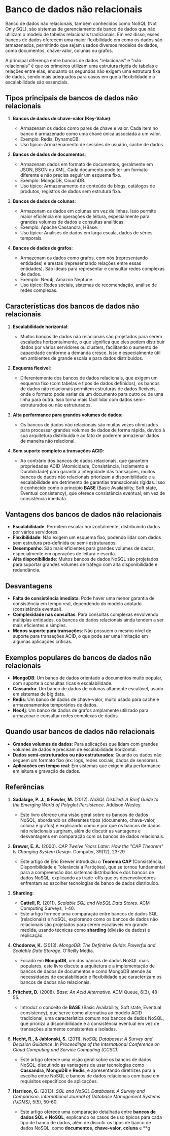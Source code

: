# Banco de dados não relacionais

Banco de dados não relacionais, também conhecidos como NoSQL (Not Only SQL), são sistemas de gerenciamento de banco de dados que não utilizam o modelo de tabelas relacionais tradicionais. Em vez disso, esses bancos de dados oferecem uma maior flexibilidade em como os dados são armazenados, permitindo que sejam usados diversos modelos de dados, como documentos, chave-valor, colunas ou grafos.

A principal diferença entre bancos de dados "relacionais" e "não relacionais" é que os primeiros utilizam uma estrutura rígida de tabelas e relações entre elas, enquanto os segundos não exigem uma estrutura fixa de dados, sendo mais adequados para casos em que a flexibilidade e a escalabilidade são essenciais.




## Tipos principais de bancos de dados não relacionais

1. **Bancos de dados de chave-valor (Key-Value)**:
   - Armazenam os dados como pares de chave e valor. Cada item no banco é armazenado como uma chave única associada a um valor.
   - Exemplo: Redis, DynamoDB.
   - Uso típico: Armazenamento de sessões de usuário, cache de dados.

2. **Bancos de dados de documentos**:
   - Armazenam dados em formato de documentos, geralmente em JSON, BSON ou XML. Cada documento pode ter um formato diferente e não precisa seguir um esquema fixo.
   - Exemplo: MongoDB, CouchDB.
   - Uso típico: Armazenamento de conteúdo de blogs, catálogos de produtos, registros de dados sem estrutura fixa.

3. **Bancos de dados de colunas**:
   - Armazenam os dados em colunas em vez de linhas. Isso permite maior eficiência em operações de leitura, especialmente para grandes volumes de dados e consultas analíticas.
   - Exemplo: Apache Cassandra, HBase.
   - Uso típico: Análises de dados em larga escala, dados de séries temporais.

4. **Bancos de dados de grafos**:
   - Armazenam os dados como grafos, com nós (representando entidades) e arestas (representando relações entre essas entidades). São ideais para representar e consultar redes complexas de dados.
   - Exemplo: Neo4j, Amazon Neptune.
   - Uso típico: Redes sociais, sistemas de recomendação, análise de redes complexas.




## Características dos bancos de dados não relacionais

1. **Escalabilidade horizontal**:
   - Muitos bancos de dados não relacionais são projetados para serem escalados horizontalmente, o que significa que eles podem distribuir dados por vários servidores ou clusters, facilitando o aumento de capacidade conforme a demanda cresce. Isso é especialmente útil em ambientes de grande escala e para dados distribuídos.
   
2. **Esquema flexível**:
   - Diferentemente dos bancos de dados relacionais, que exigem um esquema fixo (com tabelas e tipos de dados definidos), os bancos de dados não relacionais permitem estruturas de dados flexíveis, onde o formato pode variar de um documento para outro ou de uma linha para outra. Isso torna mais fácil lidar com dados semi-estruturados ou não estruturados.

3. **Alta performance para grandes volumes de dados**:
   - Os bancos de dados não relacionais são muitas vezes otimizados para processar grandes volumes de dados de forma rápida, devido à sua arquitetura distribuída e ao fato de poderem armazenar dados de maneira não relacional.

4. **Sem suporte completo a transações ACID**:
   - Ao contrário dos bancos de dados relacionais, que garantem propriedades ACID (Atomicidade, Consistência, Isolamento e Durabilidade) para garantir a integridade das transações, muitos bancos de dados não relacionais priorizam a disponibilidade e a escalabilidade em detrimento de garantias transacionais rígidas. Isso é conhecido como o princípio **BASE** (Basic Availability, Soft state, Eventual consistency), que oferece consistência eventual, em vez de consistência imediata.




## Vantagens dos bancos de dados não relacionais

- **Escalabilidade**: Permitem escalar horizontalmente, distribuindo dados por vários servidores.
- **Flexibilidade**: Não exigem um esquema fixo, podendo lidar com dados sem estrutura pré-definida ou semi-estruturados.
- **Desempenho**: São mais eficientes para grandes volumes de dados, especialmente em operações de leitura e escrita.
- **Alta disponibilidade**: Muitos bancos de dados NoSQL são projetados para suportar grandes volumes de tráfego com alta disponibilidade e redundância.

## Desvantagens

- **Falta de consistência imediata**: Pode haver uma menor garantia de consistência em tempo real, dependendo do modelo adotado (consistência eventual).
- **Complexidade nas consultas**: Para consultas complexas envolvendo múltiplas entidades, os bancos de dados relacionais ainda tendem a ser mais eficientes e simples.
- **Menos suporte para transações**: Não possuem o mesmo nível de suporte para transações ACID, o que pode ser uma limitação em algumas aplicações críticas.




## Exemplos populares de bancos de dados não relacionais

- **MongoDB**: Um banco de dados orientado a documentos muito popular, com suporte a consultas ricas e escalabilidade.
- **Cassandra**: Um banco de dados de colunas altamente escalável, usado em sistemas de big data.
- **Redis**: Um banco de dados de chave-valor, muito usado para cache e armazenamentos temporários de dados.
- **Neo4j**: Um banco de dados de grafos amplamente utilizado para armazenar e consultar redes complexas de dados.




## Quando usar bancos de dados não relacionais

- **Grandes volumes de dados**: Para aplicações que lidam com grandes volumes de dados e precisam de escalabilidade horizontal.
- **Dados semi-estruturados ou não estruturados**: Quando os dados não seguem um formato fixo (ex: logs, redes sociais, dados de sensores).
- **Aplicações em tempo real**: Em sistemas que exigem alta performance em leitura e gravação de dados.




















## Referências

1. **Sadalage, P. J., & Fowler, M.** (2012). *NoSQL Distilled: A Brief Guide to the Emerging World of Polyglot Persistence*. Addison-Wesley.  
   - Este livro oferece uma visão geral sobre os bancos de dados NoSQL, abordando os diferentes tipos (documento, chave-valor, coluna e grafos) e explicando como e por que os bancos de dados não relacionais surgiram, além de discutir as vantagens e desvantagens em comparação com os bancos de dados relacionais.

2. **Brewer, E. A.** (2000). *CAP Twelve Years Later: How the "CAP Theorem" Is Changing System Design*. Computer, 39(12), 23-29.  
   - Este artigo de Eric Brewer introduziu o **Teorema CAP** (Consistência, Disponibilidade e Tolerância a Partições), que se tornou fundamental para a compreensão dos sistemas distribuídos e dos bancos de dados NoSQL, explicando as trade-offs que os desenvolvedores enfrentam ao escolher tecnologias de banco de dados distribuído.

3. **Sharding**:  
   - **Cattell, R.** (2011). *Scalable SQL and NoSQL Data Stores*. ACM Computing Surveys, 1-40.  
   - Este artigo fornece uma comparação entre bancos de dados SQL (relacionais) e NoSQL, explorando como os bancos de dados não relacionais são projetados para serem escaláveis em grande medida, usando técnicas como **sharding** (divisão de dados) e replicação.

4. **Chodorow, K.** (2013). *MongoDB: The Definitive Guide: Powerful and Scalable Data Storage*. O'Reilly Media.  
   - Focado em **MongoDB**, um dos bancos de dados NoSQL mais populares, este livro discute a arquitetura e a implementação de bancos de dados de documentos e como MongoDB atende às necessidades de escalabilidade e flexibilidade que caracterizam os bancos de dados não relacionais.

5. **Pritchett, D.** (2008). *Base: An Acid Alternative*. ACM Queue, 6(3), 48-55.  
   - Introduz o conceito de **BASE** (Basic Availability, Soft state, Eventual consistency), que serve como alternativa ao modelo ACID tradicional, uma característica comum nos bancos de dados NoSQL, que prioriza a disponibilidade e a consistência eventual em vez de transações altamente consistentes e isoladas.

6. **Hecht, R., & Jablonski, S.** (2011). *NoSQL Databases: A Survey and Decision Guidance*. In *Proceedings of the International Conference on Cloud Computing and Service Computing (CCSC)*.  
   - Este artigo oferece uma visão geral sobre os bancos de dados NoSQL, discutindo as vantagens de usar tecnologias como **Cassandra**, **MongoDB** e **Redis**, e apresentando diretrizes para a escolha entre NoSQL e bancos de dados relacionais com base em requisitos específicos de aplicações.

7. **Harrison, G.** (2013). *SQL and NoSQL Databases: A Survey and Comparison*. *International Journal of Database Management Systems (IJDMS)*, 5(5), 50-60.  
   - Este artigo oferece uma comparação detalhada entre **bancos de dados SQL** e **NoSQL**, explicando os casos de uso típicos para cada tipo de banco de dados, além de discutir os tipos de banco de dados NoSQL, como **documentos**, **chave-valor**, **coluna** e **g
